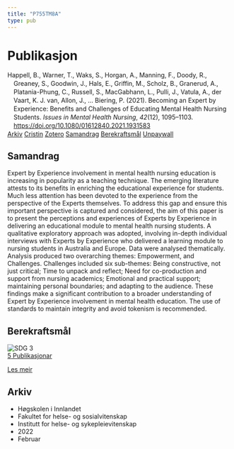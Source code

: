 ```yaml
---
title: "P755TM8A"
type: pub
---
```

<h1>Publikasjon</h1>
<article id="csl-bib-container-P755TM8A" class="csl-bib-container">
  <div class="csl-bib-body" style="line-height: 1.35; padding-left: 1em; text-indent:-1em;">
  <div class="csl-entry">Happell, B., Warner, T., Waks, S., Horgan, A., Manning, F., Doody, R., Greaney, S., Goodwin, J., Hals, E., Griffin, M., Scholz, B., Granerud, A., Platania-Phung, C., Russell, S., MacGabhann, L., Pulli, J., Vatula, A., der Vaart, K. J. van, Allon, J., &#x2026; Biering, P. (2021). Becoming an Expert by Experience: Benefits and Challenges of Educating Mental Health Nursing Students. <i>Issues in Mental Health Nursing</i>, <i>42</i>(12), 1095&#x2013;1103. <a href="https://doi.org/10.1080/01612840.2021.1931583">https://doi.org/10.1080/01612840.2021.1931583</a></div>
</div>
  <div class="csl-bib-buttons">
    <a href="#taxonomy-article-P755TM8A" class="csl-bib-button">Arkiv</a>
    <a href="https://app.cristin.no/results/show.jsf?id=2004119" alt="Cristin URL" class="csl-bib-button">Cristin</a>
    <a href="http://zotero.org/groups/5402882/items/P755TM8A" alt="Zotero URL" class="csl-bib-button">Zotero</a>
    <a href="#abstract-article-P755TM8A" class="csl-bib-button">Samandrag</a>
    <a href="#sdg-article-P755TM8A" class="csl-bib-button">Berekraftsmål</a>
    <a href="https://doi.org/10.1080/01612840.2021.1931583" class="csl-bib-button">Unpaywall</a>
  </div>
  <div id="csl-bib-meta-container-P755TM8A"></div>
</article>
<div id="csl-bib-meta-P755TM8A" class="csl-bib-meta">
  <article id="abstract-article-P755TM8A" class="abstract-article">
    <h1>Samandrag</h1>
    Expert by Experience involvement in mental health nursing education is increasing in popularity as a teaching technique. The emerging literature attests to its benefits in enriching the educational experience for students. Much less attention has been devoted to the experience from the perspective of the Experts themselves. To address this gap and ensure this important perspective is captured and considered, the aim of this paper is to present the perceptions and experiences of Experts by Experience in delivering an educational module to mental health nursing students. A qualitative exploratory approach was adopted, involving in-depth individual interviews with Experts by Experience who delivered a learning module to nursing students in Australia and Europe. Data were analysed thematically. Analysis produced two overarching themes: Empowerment, and Challenges. Challenges included six sub-themes: Being constructive, not just critical; Time to unpack and reflect; Need for co-production and support from nursing academics; Emotional and practical support; maintaining personal boundaries; and adapting to the audience. These findings make a significant contribution to a broader understanding of Expert by Experience involvement in mental health education. The use of standards to maintain integrity and avoid tokenism is recommended.
  </article>
  <article id="sdg-article-P755TM8A" class="sdg-article">
    <h1>Berekraftsmål</h1>
    <div class="sdg-container"><div id="sdg3" class="sdg"> <img src="{{< params subfolder >}}images/sdg/sdg03_no.png" class="image" alt="SDG 3"> <div class="sdg-overlay"> <a href="{{< params subfolder >}}no/archive/?sdg=3#archive" class="sdg-publication-count"><span>5</span> Publikasjonar</a> <p><a href="NA" class="sdg-read-more">Les meir</a></p> </div> </div></div>
  </article>
  <article id="taxonomy-article-P755TM8A" class="taxonomy-article">
    <h1>Arkiv</h1>
    <ul>
      <li>Høgskolen i Innlandet</li>
      <li>Fakultet for helse- og sosialvitenskap</li>
      <li>Institutt for helse- og sykepleievitenskap</li>
      <li>2022</li>
      <li>Februar</li>
    </ul>
  </article>
</div>
